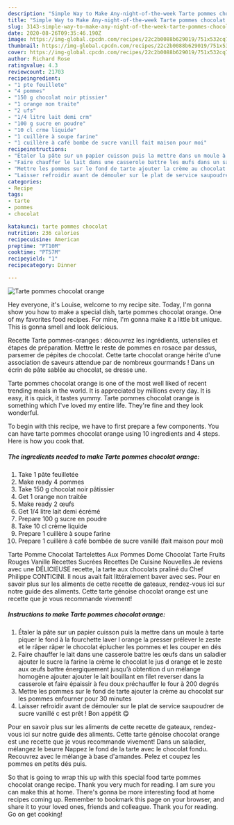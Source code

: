 ```yaml
---
description: "Simple Way to Make Any-night-of-the-week Tarte pommes chocolat orange"
title: "Simple Way to Make Any-night-of-the-week Tarte pommes chocolat orange"
slug: 3143-simple-way-to-make-any-night-of-the-week-tarte-pommes-chocolat-orange
date: 2020-08-26T09:35:46.190Z
image: https://img-global.cpcdn.com/recipes/22c2b0088b629019/751x532cq70/tarte-pommes-chocolat-orange-photo-principale-de-la-recette.jpg
thumbnail: https://img-global.cpcdn.com/recipes/22c2b0088b629019/751x532cq70/tarte-pommes-chocolat-orange-photo-principale-de-la-recette.jpg
cover: https://img-global.cpcdn.com/recipes/22c2b0088b629019/751x532cq70/tarte-pommes-chocolat-orange-photo-principale-de-la-recette.jpg
author: Richard Rose
ratingvalue: 4.3
reviewcount: 21703
recipeingredient:
- "1 pte feuillete"
- "4 pommes"
- "150 g chocolat noir ptissier"
- "1 orange non traite"
- "2 ufs"
- "1/4 litre lait demi crm"
- "100 g sucre en poudre"
- "10 cl crme liquide"
- "1 cuillère à soupe farine"
- "1 cuillère à café bombe de sucre vanill fait maison pour moi"
recipeinstructions:
- "Étaler la pâte sur un papier cuisson puis la mettre dans un moule à tarte piquer le fond à la fourchette laver l orange la presser prélever le zeste et le râper râper le chocolat éplucher les pommes et les couper en dés"
- "Faire chauffer le lait dans une casserole battre les œufs dans un saladier ajouter le sucre la farine la crème le chocolat le jus d orange et le zeste aux œufs battre énergiquement jusqu’à obtention d un mélange homogène ajouter ajouter le lait bouillant en filet reverser dans la casserole et faire épaissir à feu doux préchauffer le four à 200 degrés"
- "Mettre les pommes sur le fond de tarte ajouter la crème au chocolat sur les pommes enfourner pour 30 minutes"
- "Laisser refroidir avant de démouler sur le plat de service saupoudrer de sucre vanillé c est prêt ! Bon appétit 😋"
categories:
- Recipe
tags:
- tarte
- pommes
- chocolat

katakunci: tarte pommes chocolat 
nutrition: 236 calories
recipecuisine: American
preptime: "PT10M"
cooktime: "PT57M"
recipeyield: "1"
recipecategory: Dinner

---
```



![Tarte pommes chocolat orange](https://img-global.cpcdn.com/recipes/22c2b0088b629019/751x532cq70/tarte-pommes-chocolat-orange-photo-principale-de-la-recette.jpg)

Hey everyone, it's Louise, welcome to my recipe site. Today, I'm gonna show you how to make a special dish, tarte pommes chocolat orange. One of my favorites food recipes. For mine, I'm gonna make it a little bit unique. This is gonna smell and look delicious.

Recette Tarte pommes-oranges : découvrez les ingrédients, ustensiles et étapes de préparation. Mettre le reste de pommes en rosace par dessus, parsemer de pépites de chocolat. Cette tarte chocolat orange hérite d&#39;une association de saveurs attendue par de nombreux gourmands ! Dans un écrin de pâte sablée au chocolat, se dresse une.

Tarte pommes chocolat orange is one of the most well liked of recent trending meals in the world. It is appreciated by millions every day. It is easy, it is quick, it tastes yummy. Tarte pommes chocolat orange is something which I've loved my entire life. They're fine and they look wonderful.


To begin with this recipe, we have to first prepare a few components. You can have tarte pommes chocolat orange using 10 ingredients and 4 steps. Here is how you cook that.

<!--inarticleads1-->

##### The ingredients needed to make Tarte pommes chocolat orange:

1. Take 1 pâte feuilletée
1. Make ready 4 pommes
1. Take 150 g chocolat noir pâtissier
1. Get 1 orange non traitée
1. Make ready 2 œufs
1. Get 1/4 litre lait demi écrémé
1. Prepare 100 g sucre en poudre
1. Take 10 cl crème liquide
1. Prepare 1 cuillère à soupe farine
1. Prepare 1 cuillère à café bombée de sucre vanillé (fait maison pour moi)


Tarte Pomme Chocolat Tartelettes Aux Pommes Dome Chocolat Tarte Fruits Rouges Vanille Recettes Sucrées Recettes De Cuisine Nouvelles Je reviens avec une DÉLICIEUSE recette, la tarte aux chocolats praliné du Chef Philippe CONTICINI. Il nous avait fait littéralement baver avec ses. Pour en savoir plus sur les aliments de cette recette de gateaux, rendez-vous ici sur notre guide des aliments. Cette tarte génoise chocolat orange est une recette que je vous recommande vivement! 

<!--inarticleads2-->

##### Instructions to make Tarte pommes chocolat orange:

1. Étaler la pâte sur un papier cuisson puis la mettre dans un moule à tarte piquer le fond à la fourchette laver l orange la presser prélever le zeste et le râper râper le chocolat éplucher les pommes et les couper en dés
1. Faire chauffer le lait dans une casserole battre les œufs dans un saladier ajouter le sucre la farine la crème le chocolat le jus d orange et le zeste aux œufs battre énergiquement jusqu’à obtention d un mélange homogène ajouter ajouter le lait bouillant en filet reverser dans la casserole et faire épaissir à feu doux préchauffer le four à 200 degrés
1. Mettre les pommes sur le fond de tarte ajouter la crème au chocolat sur les pommes enfourner pour 30 minutes
1. Laisser refroidir avant de démouler sur le plat de service saupoudrer de sucre vanillé c est prêt ! Bon appétit 😋


Pour en savoir plus sur les aliments de cette recette de gateaux, rendez-vous ici sur notre guide des aliments. Cette tarte génoise chocolat orange est une recette que je vous recommande vivement! Dans un saladier, mélangez le beurre Nappez le fond de la tarte avec le chocolat fondu. Recouvrez avec le mélange à base d&#39;amandes. Pelez et coupez les pommes en petits dés puis. 

So that is going to wrap this up with this special food tarte pommes chocolat orange recipe. Thank you very much for reading. I am sure you can make this at home. There's gonna be more interesting food at home recipes coming up. Remember to bookmark this page on your browser, and share it to your loved ones, friends and colleague. Thank you for reading. Go on get cooking!
